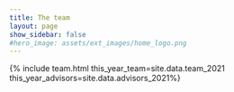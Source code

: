 ```yaml
---
title: The team
layout: page
show_sidebar: false
#hero_image: assets/ext_images/home_logo.png
---
```


 {% include team.html this_year_team=site.data.team_2021 this_year_advisors=site.data.advisors_2021%}

